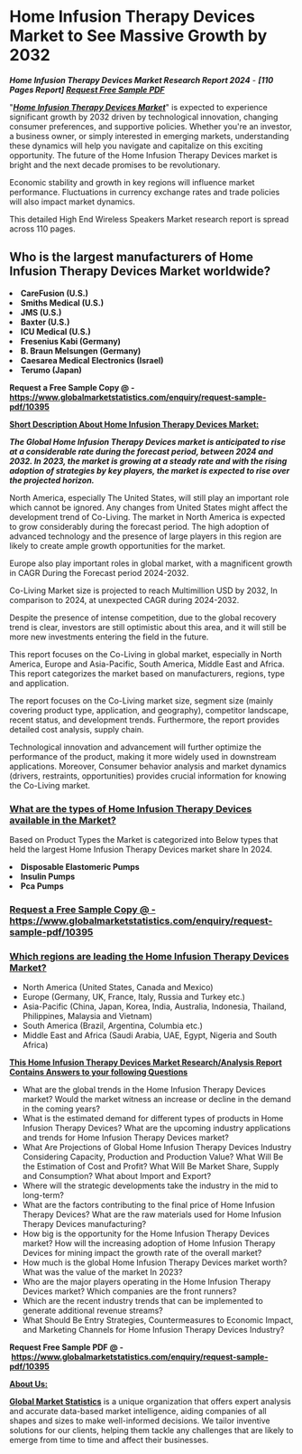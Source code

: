 <h1>Home Infusion Therapy Devices Market to See Massive Growth by 2032</h1><p><em><strong>Home Infusion Therapy Devices Market Research Report 2024</strong></em>&nbsp;-&nbsp;<em><strong>[110 Pages Report] </strong></em><em><strong><a href="https://www.globalmarketstatistics.com/enquiry/request-sample-pdf/10395">Request Free Sample PDF</a></strong></em></p><p>"<a style="font-style: italic; font-weight: bold;" href="https://www.globalmarketstatistics.com/market-reports/home-infusion-therapy-devices-market-10395">Home Infusion Therapy Devices Market</a>" is expected to experience significant growth by 2032 driven by technological innovation, changing consumer preferences, and supportive policies. Whether you're an investor, a business owner, or simply interested in emerging markets, understanding these dynamics will help you navigate and capitalize on this exciting opportunity. The future of the&nbsp;Home Infusion Therapy Devices market is bright and the next decade promises to be revolutionary.</p><p>Economic stability and growth in key regions will influence market performance. Fluctuations in currency exchange rates and trade policies will also impact market dynamics.</p><p>This detailed&nbsp;High End Wireless Speakers Market research report is spread across 110 pages.</p><h2><strong>Who is the largest manufacturers of Home Infusion Therapy Devices Market worldwide?</strong></h2><p><strong><li>CareFusion (U.S.)<li>Smiths Medical (U.S.)<li>JMS (U.S.)<li>Baxter (U.S.)<li>ICU Medical (U.S.)<li>Fresenius Kabi (Germany)<li>B. Braun Melsungen (Germany)<li>Caesarea Medical Electronics (Israel)<li>Terumo (Japan)</strong></p><p><strong>Request a Free Sample Copy @ - <a href="https://www.globalmarketstatistics.com/enquiry/request-sample-pdf/10395">https://www.globalmarketstatistics.com/enquiry/request-sample-pdf/10395</a></strong></p><p><strong><u>Short Description About Home Infusion Therapy Devices Market:</u></strong></p><p><strong><em>The Global Home Infusion Therapy Devices market is anticipated to rise at a considerable rate during the forecast period, between 2024 and 2032. In 2023, the market is growing at a steady rate and with the rising adoption of strategies by key players, the market is expected to rise over the projected horizon.</em></strong></p><p>North America, especially The United States, will still play an important role which cannot be ignored. Any changes from United States might affect the development trend of Co-Living. The market in North America is expected to grow considerably during the forecast period. The high adoption of advanced technology and the presence of large players in this region are likely to create ample growth opportunities for the market.</p><p>Europe also play important roles in global market, with a magnificent growth in CAGR During the Forecast period 2024-2032.</p><p>Co-Living Market size is projected to reach Multimillion USD by 2032, In comparison to 2024, at unexpected CAGR during 2024-2032.</p><p>Despite the presence of intense competition, due to the global recovery trend is clear, investors are still optimistic about this area, and it will still be more new investments entering the field in the future.</p><p>This report focuses on the Co-Living in global market, especially in North America, Europe and Asia-Pacific, South America, Middle East and Africa. This report categorizes the market based on manufacturers, regions, type and application.</p><p>The report focuses on the Co-Living market size, segment size (mainly covering product type, application, and geography), competitor landscape, recent status, and development trends. Furthermore, the report provides detailed cost analysis, supply chain.</p><p>Technological innovation and advancement will further optimize the performance of the product, making it more widely used in downstream applications. Moreover, Consumer behavior analysis and market dynamics (drivers, restraints, opportunities) provides crucial information for knowing the Co-Living market.</p><h3 class="rank-math-question "><span style="text-decoration: underline;">What are the types of Home Infusion Therapy Devices available in the Market?</span></h3><p>Based on Product Types the Market is categorized into Below types that held the largest Home Infusion Therapy Devices market share In 2024.</p><p><strong><li>Disposable Elastomeric Pumps<li>Insulin Pumps<li>Pca Pumps</strong></p><h3 class="rank-math-question "><span style="text-decoration: underline;">Request a Free Sample Copy @ - <a href="https://www.globalmarketstatistics.com/enquiry/request-sample-pdf/10395">https://www.globalmarketstatistics.com/enquiry/request-sample-pdf/10395</a></span></h3><h3 class="rank-math-question "><span style="text-decoration: underline;">Which regions are leading the Home Infusion Therapy Devices Market?</span></h3><ul><li>North America (United States, Canada and Mexico)</li><li>Europe (Germany, UK, France, Italy, Russia and Turkey etc.)</li><li>Asia-Pacific (China, Japan, Korea, India, Australia, Indonesia, Thailand, Philippines, Malaysia and Vietnam)</li><li>South America (Brazil, Argentina, Columbia etc.)</li><li>Middle East and Africa (Saudi Arabia, UAE, Egypt, Nigeria and South Africa)</li></ul><p><strong><u>This Home Infusion Therapy Devices Market Research/Analysis Report Contains Answers to your following Questions</u></strong></p><ul><li>What are the global trends in the Home Infusion Therapy Devices market? Would the market witness an increase or decline in the demand in the coming years?</li><li>What is the estimated demand for different types of products in Home Infusion Therapy Devices? What are the upcoming industry applications and trends for Home Infusion Therapy Devices market?</li><li>What Are Projections of Global Home Infusion Therapy Devices Industry Considering Capacity, Production and Production Value? What Will Be the Estimation of Cost and Profit? What Will Be Market Share, Supply and Consumption? What about Import and Export?</li><li>Where will the strategic developments take the industry in the mid to long-term?</li><li>What are the factors contributing to the final price of Home Infusion Therapy Devices? What are the raw materials used for Home Infusion Therapy Devices manufacturing?</li><li>How big is the opportunity for the Home Infusion Therapy Devices market? How will the increasing adoption of Home Infusion Therapy Devices for mining impact the growth rate of the overall market?</li><li>How much is the global Home Infusion Therapy Devices market worth? What was the value of the market In 2023?</li><li>Who are the major players operating in the Home Infusion Therapy Devices market? Which companies are the front runners?</li><li>Which are the recent industry trends that can be implemented to generate additional revenue streams?</li><li>What Should Be Entry Strategies, Countermeasures to Economic Impact, and Marketing Channels for Home Infusion Therapy Devices Industry?</li></ul><p><strong>Request Free Sample PDF @ -&nbsp;<a href="https://www.globalmarketstatistics.com/enquiry/request-sample-pdf/10395">https://www.globalmarketstatistics.com/enquiry/request-sample-pdf/10395</a></strong></p><p><strong><u>About Us:</u></strong></p><p><strong><a href="https://www.globalmarketstatistics.com/">Global Market Statistics</a></strong> is a unique organization that offers expert analysis and accurate data-based market intelligence, aiding companies of all shapes and sizes to make well-informed decisions. We tailor inventive solutions for our clients, helping them tackle any challenges that are likely to emerge from time to time and affect their businesses.</p>
